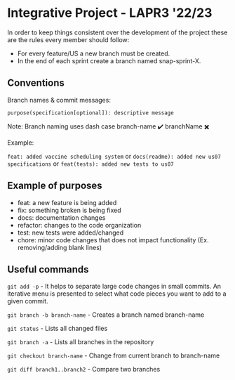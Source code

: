 # Integrative Project - LAPR3 '22/23

In order to keep things consistent over the development of the project these are the rules every member should follow:

- For every feature/US a new branch must be created.
- In the end of each sprint create a branch named snap-sprint-X.

Conventions
------

Branch names & commit messages:

`purpose(specification[optional]): descriptive message`

Note: Branch naming uses dash case
branch-name ✔️
branchName ✖️

Example:

`feat: added vaccine scheduling system`
or
`docs(readme): added new us07 specifications`
or
`feat(tests): added new tests to us07 `

Example of purposes
----

- feat: a new feature is being added
- fix: something broken is being fixed
- docs: documentation changes
- refactor: changes to the code organization
- test: new tests were added/changed
- chore: minor code changes that does not impact functionality (Ex. removing/adding blank lines)

Useful commands
------

`git add -p` - It helps to separate large code changes in small commits. An iterative menu is presented to select what code pieces you want to add to a given commit.

`git branch -b branch-name` - Creates a branch named branch-name

`git status` - Lists all changed files

`git branch -a` - Lists all branches in the repository

`git checkout branch-name` - Change from current branch to branch-name

`git diff branch1..branch2` - Compare two branches
